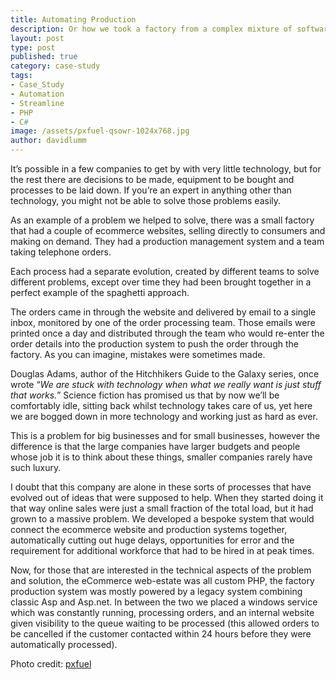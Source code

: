 ```yaml
---
title: Automating Production
description: Or how we took a factory from a complex mixture of software and human processes into a the nirvana of full automation.
layout: post
type: post
published: true
category: case-study
tags:
- Case_Study
- Automation
- Streamline
- PHP
- C#
image: /assets/pxfuel-qsowr-1024x768.jpg
author: davidlumm
---
```


It’s possible in a few companies to get by with very little technology, but for the rest there are decisions to be made, equipment to be bought and processes to be laid down. If you’re an expert in anything other than technology, you might not be able to solve those problems easily.

As an example of a problem we helped to solve, there was a small factory that had a couple of ecommerce websites, selling directly to consumers and making on demand. They had a production management system and a team taking telephone orders.

Each process had a separate evolution, created by different teams to solve different problems, except over time they had been brought together in a perfect example of the spaghetti approach.

<!--more-->

The orders came in through the website and delivered by email to a single inbox, monitored by one of the order processing team. Those emails were printed once a day and distributed through the team who would re-enter the order details into the production system to push the order through the factory. As you can imagine, mistakes were sometimes made.

Douglas Adams, author of the Hitchhikers Guide to the Galaxy series, once wrote “_We are stuck with technology when what we really want is just stuff that works._” Science fiction has promised us that by now we’ll be comfortably idle, sitting back whilst technology takes care of us, yet here we are bogged down in more technology and working just as hard as ever.

This is a problem for big businesses and for small businesses, however the difference is that the large companies have larger budgets and people whose job it is to think about these things, smaller companies rarely have such luxury.

I doubt that this company are alone in these sorts of processes that have evolved out of ideas that were supposed to help. When they started doing it that way online sales were just a small fraction of the total load, but it had grown to a massive problem. We developed a bespoke system that would connect the ecommerce website and production systems together, automatically cutting out huge delays, opportunities for error and the requirement for additional workforce that had to be hired in at peak times.

Now, for those that are interested in the technical aspects of the problem and solution, the eCommerce web-estate was all custom PHP, the factory production system was mostly powered by a legacy system combining classic Asp and Asp.net. In between the two we placed a windows service which was constantly running, processing orders, and an internal website given visibility to the queue waiting to be processed (this allowed orders to be cancelled if the customer contacted within 24 hours before they were automatically processed).

Photo credit: [pxfuel](https://www.pxfuel.com/en/free-photo-qsowr)
